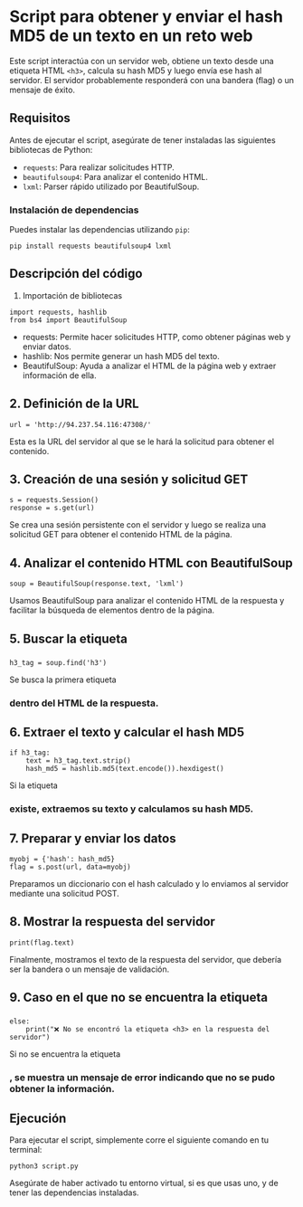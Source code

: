 # Script para obtener y enviar el hash MD5 de un texto en un reto web

Este script interactúa con un servidor web, obtiene un texto desde una etiqueta HTML `<h3>`, calcula su hash MD5 y luego envía ese hash al servidor. El servidor probablemente responderá con una bandera (flag) o un mensaje de éxito.

## Requisitos

Antes de ejecutar el script, asegúrate de tener instaladas las siguientes bibliotecas de Python:

- `requests`: Para realizar solicitudes HTTP.
- `beautifulsoup4`: Para analizar el contenido HTML.
- `lxml`: Parser rápido utilizado por BeautifulSoup.

### Instalación de dependencias

Puedes instalar las dependencias utilizando `pip`:

```
pip install requests beautifulsoup4 lxml
```
## Descripción del código
1. Importación de bibliotecas
```
import requests, hashlib
from bs4 import BeautifulSoup
```
- requests: Permite hacer solicitudes HTTP, como obtener páginas web y enviar datos.
- hashlib: Nos permite generar un hash MD5 del texto.
- BeautifulSoup: Ayuda a analizar el HTML de la página web y extraer información de ella.

## 2. Definición de la URL
```
url = 'http://94.237.54.116:47308/'
```
Esta es la URL del servidor al que se le hará la solicitud para obtener el contenido.

## 3. Creación de una sesión y solicitud GET
```
s = requests.Session()
response = s.get(url)
```

Se crea una sesión persistente con el servidor y luego se realiza una solicitud GET para obtener el contenido HTML de la página.

## 4. Analizar el contenido HTML con BeautifulSoup
```
soup = BeautifulSoup(response.text, 'lxml')
```
Usamos BeautifulSoup para analizar el contenido HTML de la respuesta y facilitar la búsqueda de elementos dentro de la página.

## 5. Buscar la etiqueta <h3>
```
h3_tag = soup.find('h3')
```
Se busca la primera etiqueta <h3> dentro del HTML de la respuesta.

## 6. Extraer el texto y calcular el hash MD5
```
if h3_tag:
    text = h3_tag.text.strip()
    hash_md5 = hashlib.md5(text.encode()).hexdigest()
```
Si la etiqueta <h3> existe, extraemos su texto y calculamos su hash MD5.

## 7. Preparar y enviar los datos
```
myobj = {'hash': hash_md5}
flag = s.post(url, data=myobj)
```
Preparamos un diccionario con el hash calculado y lo enviamos al servidor mediante una solicitud POST.

## 8. Mostrar la respuesta del servidor
```
print(flag.text)
```
Finalmente, mostramos el texto de la respuesta del servidor, que debería ser la bandera o un mensaje de validación.
## 9. Caso en el que no se encuentra la etiqueta <h3>
```
else:
    print("❌ No se encontró la etiqueta <h3> en la respuesta del servidor")
```
Si no se encuentra la etiqueta <h3>, se muestra un mensaje de error indicando que no se pudo obtener la información.

## Ejecución

Para ejecutar el script, simplemente corre el siguiente comando en tu terminal:
```
python3 script.py
```
Asegúrate de haber activado tu entorno virtual, si es que usas uno, y de tener las dependencias instaladas.